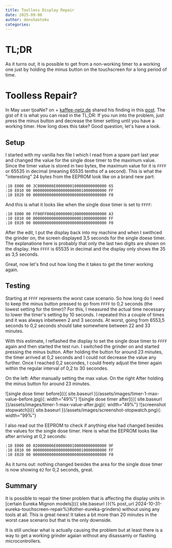 ```yaml
---
title: Toolless Display Repair
date: 2025-09-06
author: denshaotoko
categories:
---
```


# TL;DR
As it turns out, it is possible to get from a non-working timer to a working one just by holding the minus button on the touchscreen for a long period of time.

# Toolless Repair?
In May user tjoaNe? on + [kaffee-netz.de](https://www.kaffee-netz.de/) shared his finding in this [post](https://www.kaffee-netz.de/threads/infos-eureka-mignon-display-timer-problem.163630/post-2466457).
The gist of it is what you can read in the TL;DR: If you run into the problem, just press the minus button and decrease the timer setting until you have a working timer.
How long does this take? Good question, let's have a look.

## Setup
I started with my vanilla hex file I which I read from a spare part last year and changed the value for the single dose timer to the maximum value.
Since the timer value is stored in two bytes, the maximum value for it is ```FFFF``` or 65535 in decimal (meaning 65535 tenths of a second).
This is what the "interesting" 24 bytes from the EEPROM look like on a brand new part:
```
:10 E000 00 3C0000006E0000000100000000000000 65
:10 E010 00 00000000000000000000010000000000 FF
:10 E020 00 00000000000000000000000000000000 F0
```
And this is what it looks like when the single dose timer is set to ```FFFF```:
```
:10 E000 00 FF00FF006E0000000100000000000000 A3
:10 E010 00 00000000000000000000010000000000 FF
:10 E020 00 00000000000000000000000000000000 F0
```
After the edit, I put the display back into my machine and when I swithced the grinder on, the screen displayed 3,5 seconds for the single doese timer.
The explanatione here is probably that only the last two digits are shown on the display.
Hex ```FFFF``` is 65535 in decimal and the display only shows the 35 as 3,5 seconds.

Great, now let's find out how long the it takes to get the timer working again.


## Testing
Starting at ```FFFF``` represents the worst case scenario.
So how long do I need to keep the minus button pressed to go from ```FFFF``` to 0,2 seconds (the lowest setting for the timer)?
For this, I measured the actual time necessary to lower the timer's setting by 10 seconds.
I repeated this a couple of times and it was always inbetween 2 and 3 seconds.
At worst, going from 6553,5 seconds to 0,2 seconds should take somewhere between 22 and 33 minutes.

With this estimate, I reflashed the display to set the single dose timer to  ```FFFF``` again and then started the test run.
I switched the grinder on and started pressing the minus button.
After holding the button for around 23 minutes, the timer arrived at 0,2 seconds and I could not decrease the value any further.
Once I reached 0,2 secondes, I could freely adjust the timer again within the regular interval of 0,2 to 30 secondes.

On the left: After manually setting the max value.
On the right After holding the minus button for around 23 minutes.

![single dose timer before]({{ site.baseurl }}/assets/images/timer-1-max-value-before.jpg){: width="49%"}
![single dose timer after]({{ site.baseurl }}/assets/images/timer-1-max-value-after.jpg){: width="49%"}
![screenshot stopwatch]({{ site.baseurl }}/assets/images/screenshot-stopwatch.png){: width="99%"}

I also read out the EEPROM to check if anything else had changed besides the values for the single dose timer.
Here is what the EEPROM looks like after arriving at 0,2 seconds:
```
:10 E000 00 020000006E0000000100000000000000 9F
:10 E010 00 00000000000000000000010000000000 FF
:10 E020 00 00000000000000000000000000000000 F0
```
As it turns out: nothing changed besides the area for the single dose timer is now showing ```02``` for 0,2 seconds, great.

## Summary
It is possible to repair the timer problem that is affecting the display units in [certain Eureka Mignon models]({{ site.baseurl }}{% post_url 2024-10-31-eureka-touchscreen-repair%}#other-eureka-grinders) without using any tools at all.
This is great news!
It takes a bit more than 20 minutes in the worst case scenario but that is the only downside.

It is still unclear what is actually causing the problem but at least there is a way to get a working grinder agaian without any disassamly or flashing microcontrollers.